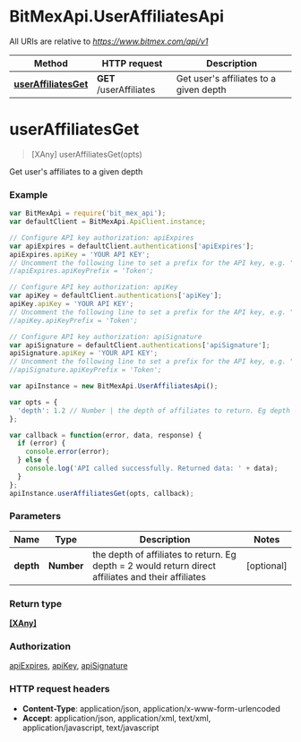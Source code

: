 # BitMexApi.UserAffiliatesApi

All URIs are relative to *https://www.bitmex.com/api/v1*

Method | HTTP request | Description
------------- | ------------- | -------------
[**userAffiliatesGet**](UserAffiliatesApi.md#userAffiliatesGet) | **GET** /userAffiliates | Get user's affiliates to a given depth


<a name="userAffiliatesGet"></a>
# **userAffiliatesGet**
> [XAny] userAffiliatesGet(opts)

Get user's affiliates to a given depth

### Example
```javascript
var BitMexApi = require('bit_mex_api');
var defaultClient = BitMexApi.ApiClient.instance;

// Configure API key authorization: apiExpires
var apiExpires = defaultClient.authentications['apiExpires'];
apiExpires.apiKey = 'YOUR API KEY';
// Uncomment the following line to set a prefix for the API key, e.g. "Token" (defaults to null)
//apiExpires.apiKeyPrefix = 'Token';

// Configure API key authorization: apiKey
var apiKey = defaultClient.authentications['apiKey'];
apiKey.apiKey = 'YOUR API KEY';
// Uncomment the following line to set a prefix for the API key, e.g. "Token" (defaults to null)
//apiKey.apiKeyPrefix = 'Token';

// Configure API key authorization: apiSignature
var apiSignature = defaultClient.authentications['apiSignature'];
apiSignature.apiKey = 'YOUR API KEY';
// Uncomment the following line to set a prefix for the API key, e.g. "Token" (defaults to null)
//apiSignature.apiKeyPrefix = 'Token';

var apiInstance = new BitMexApi.UserAffiliatesApi();

var opts = { 
  'depth': 1.2 // Number | the depth of affiliates to return. Eg depth = 2 would return direct affiliates and their affiliates
};

var callback = function(error, data, response) {
  if (error) {
    console.error(error);
  } else {
    console.log('API called successfully. Returned data: ' + data);
  }
};
apiInstance.userAffiliatesGet(opts, callback);
```

### Parameters

Name | Type | Description  | Notes
------------- | ------------- | ------------- | -------------
 **depth** | **Number**| the depth of affiliates to return. Eg depth = 2 would return direct affiliates and their affiliates | [optional] 

### Return type

[**[XAny]**](XAny.md)

### Authorization

[apiExpires](../README.md#apiExpires), [apiKey](../README.md#apiKey), [apiSignature](../README.md#apiSignature)

### HTTP request headers

 - **Content-Type**: application/json, application/x-www-form-urlencoded
 - **Accept**: application/json, application/xml, text/xml, application/javascript, text/javascript

